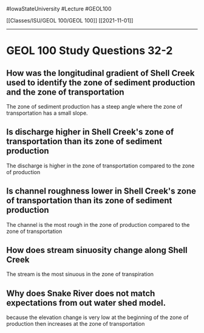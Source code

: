 
#IowaStateUniversity  #Lecture  #GEOL100

[[Classes/ISU/GEOL 100/GEOL 100]] [[2021-11-01]]

---


# GEOL 100 Study Questions 32-2

## How was the longitudinal gradient of Shell Creek used to identify the zone of sediment production  and the zone of transportation 

The zone of sediment production has a steep angle where the zone of transportation has a small slope. 

## Is discharge higher in Shell Creek's zone of transportation than its zone of sediment production 

The discharge is higher in the zone of transportation compared to the zone of production

## Is channel roughness lower in Shell Creek's zone of transportation than its zone of sediment production

The channel is the most rough in the zone of production compared to the zone of transportation 

## How does stream sinuosity change along Shell Creek 

The stream is the most sinuous in the zone of transpiration 


## Why does Snake River does not match expectations from out water shed model. 

because the elevation change is very low at the beginning of the zone of production then increases at the zone of transportation 